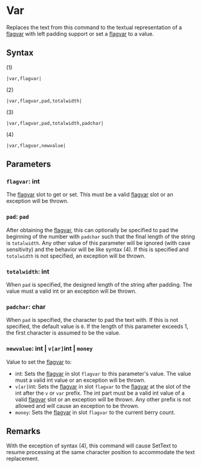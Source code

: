 # Var

Replaces the text from this command to the textual representation of a [flagvar](../../../Flags%20arrays/flagvar.md) with left padding support or set a [flagvar](../../../Flags%20arrays/flagvar.md) to a value.

## Syntax

(1)

````
|var,flagvar|
````

(2)

````
|var,flagvar,pad,totalwidth|
````

(3)

````
|var,flagvar,pad,totalwidth,padchar|
````

(4)

````
|var,flagvar,newvalue|
````

## Parameters

### `flagvar`:  int

The [flagvar](../../../Flags%20arrays/flagvar.md) slot to get or set. This must be a valid [flagvar](../../../Flags%20arrays/flagvar.md) slot or an exception will be thrown.

### `pad`: `pad`

After obtaining the [flagvar](../../../Flags%20arrays/flagvar.md), this can optionally be specified to pad the beginning of the number with `padchar` such that the final length of the string is `totalwidth`. Any other value of this parameter will be ignored (with case sensitivity) and the behavior will be like syntax (4). If this is specified and `totalwidth` is not specified, an exception will be thrown.

### `totalwidth`: int

When `pad` is specified, the designed length of the string after padding. The value must a valid int or an exception will be thrown.

### `padchar`: char

When `pad` is specified, the character to pad the text with. If this is not specified, the default value is `0`. If the length of this parameter exceeds 1, the first character is assumed to be the value.

### `newvalue`: int |  `v[ar]`int | `money`

Value to set the [flagvar](../../../Flags%20arrays/flagvar.md) to: 

* int: Sets the [flagvar](../../../Flags%20arrays/flagvar.md) in slot `flagvar` to this parameter's value. The value must a valid int value or an exception will be thrown.
* `v[ar]`int: Sets the [flagvar](../../../Flags%20arrays/flagvar.md) in slot `flagvar` to the [flagvar](../../../Flags%20arrays/flagvar.md) at the slot of the int after the `v` or `var` prefix. The int part must be a valid int value of a valid [flagvar](../../../Flags%20arrays/flagvar.md) slot or an exception will be thrown. Any other prefix is not allowed and will cause an exception to be thrown.
* `money`: Sets the [flagvar](../../../Flags%20arrays/flagvar.md) in slot `flagvar` to the current berry count.

## Remarks

With the exception of syntax (4), this command will cause SetText to resume processing at the same character position to accommodate the text replacement.
